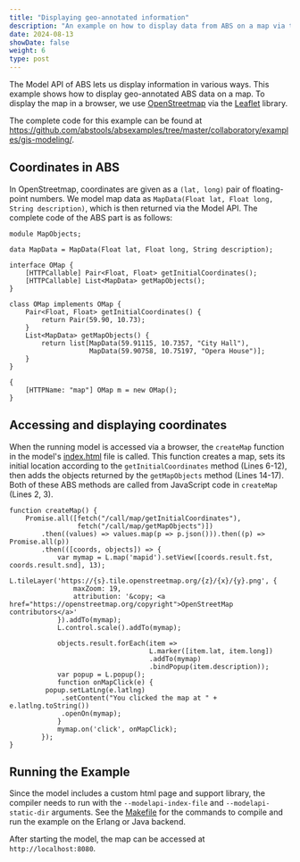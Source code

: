 ```yaml
---
title: "Displaying geo-annotated information"
description: "An example on how to display data from ABS on a map via the Model API"
date: 2024-08-13
showDate: false
weight: 6
type: post
---
```


The Model API of ABS lets us display information in various ways.
This example shows how to display geo-annotated ABS data on a map.  To
display the map in a browser, we use
[OpenStreetmap](https://www.openstreetmap.org/) via the
[Leaflet](https://leafletjs.com/) library.

The complete code for this example can be found at
<https://github.com/abstools/absexamples/tree/master/collaboratory/examples/gis-modeling/>.

## Coordinates in ABS

In OpenStreetmap, coordinates are given as a `(lat, long)` pair of
floating-point numbers.  We model map data as `MapData(Float lat,
Float long, String description)`, which is then returned via the Model
API.  The complete code of the ABS part is as follows:

```abs
module MapObjects;

data MapData = MapData(Float lat, Float long, String description);

interface OMap {
    [HTTPCallable] Pair<Float, Float> getInitialCoordinates();
    [HTTPCallable] List<MapData> getMapObjects();
}

class OMap implements OMap {
    Pair<Float, Float> getInitialCoordinates() {
        return Pair(59.90, 10.73);
    }
    List<MapData> getMapObjects() {
        return list[MapData(59.91115, 10.7357, "City Hall"),
                    MapData(59.90758, 10.75197, "Opera House")];
    }
}

{
    [HTTPName: "map"] OMap m = new OMap();
}
```


## Accessing and displaying coordinates

When the running model is accessed via a browser, the `createMap`
function in the model's
[index.html](https://github.com/abstools/absexamples/blob/master/collaboratory/examples/gis-modeling/index.html)
file is called.  This function creates a map, sets its initial
location according to the `getInitialCoordinates` method (Lines 6-12), then adds
the objects returned by the `getMapObjects` method (Lines 14-17).  Both of these ABS
methods are called from JavaScript code in `createMap` (Lines 2, 3).

```javascript{linenos=true}
function createMap() {
    Promise.all([fetch("/call/map/getInitialCoordinates"),
                 fetch("/call/map/getMapObjects")])
        .then((values) => values.map(p => p.json())).then((p) => Promise.all(p))
        .then(([coords, objects]) => {
            var mymap = L.map('mapid').setView([coords.result.fst, coords.result.snd], 13);
            L.tileLayer('https://{s}.tile.openstreetmap.org/{z}/{x}/{y}.png', {
                maxZoom: 19,
                attribution: '&copy; <a href="https://openstreetmap.org/copyright">OpenStreetMap contributors</a>'
            }).addTo(mymap);
            L.control.scale().addTo(mymap);
        
            objects.result.forEach(item =>
                                   L.marker([item.lat, item.long])
                                   .addTo(mymap)
                                   .bindPopup(item.description));
            var popup = L.popup();
            function onMapClick(e) {
         popup.setLatLng(e.latlng)
             .setContent("You clicked the map at " + e.latlng.toString())
             .openOn(mymap);
            }
            mymap.on('click', onMapClick);
        });
}

```

## Running the Example

Since the model includes a custom html page and support library, the
compiler needs to run with the `--modelapi-index-file` and
`--modelapi-static-dir` arguments.  See the
[Makefile](https://github.com/abstools/absexamples/tree/master/collaboratory/examples/gis-modeling/Makefile)
for the commands to compile and run the example on the Erlang or Java backend.

After starting the model, the map can be accessed at
`http://localhost:8080`.
